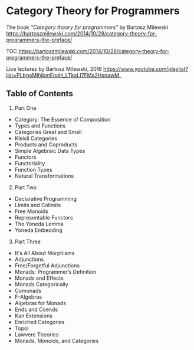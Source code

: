 # Category Theory for Programmers

The book *"Category theory for programmers"*
by Bartosz Milewski
https://bartoszmilewski.com/2014/10/28/category-theory-for-programmers-the-preface/

TOC
https://bartoszmilewski.com/2014/10/28/category-theory-for-programmers-the-preface/

Live lectures by Bartosz Milewski, 2016
https://www.youtube.com/playlist?list=PLbgaMIhjbmEnaH_LTkxLI7FMa2HsnawM_


## Table of Contents

1. Part One
  - Category: The Essence of Composition
  - Types and Functions
  - Categories Great and Small
  - Kleisli Categories
  - Products and Coproducts
  - Simple Algebraic Data Types
  - Functors
  - Functoriality
  - Function Types
  - Natural Transformations

2. Part Two
  - Declarative Programming
  - Limits and Colimits
  - Free Monoids
  - Representable Functors
  - The Yoneda Lemma
  - Yoneda Embedding

3. Part Three
  - It's All About Morphisms
  - Adjunctions
  - Free/Forgetful Adjunctions
  - Monads: Programmer’s Definition
  - Monads and Effects
  - Monads Categorically
  - Comonads
  - F-Algebras
  - Algebras for Monads
  - Ends and Coends
  - Kan Extensions
  - Enriched Categories
  - Topoi
  - Lawvere Theories
  - Monads, Monoids, and Categories
